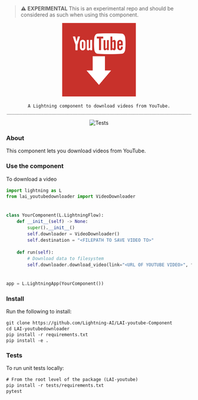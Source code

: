 > :warning: **EXPERIMENTAL** This is an experimental repo and should be considered as such when using this component.


<!---:lai-name: BigQuery--->

<div align="center">
<img src="static/youtube-downloader-icon.jpeg" width="200px">

```
A Lightning component to download videos from YouTube.
______________________________________________________________________
```

![Tests](https://github.com/PyTorchLightning/LAI-bigquery/actions/workflows/ci-testing.yml/badge.svg)

</div>

### About

This component lets you download videos from YouTube.

### Use the component

To download a video

```python
import lightning as L
from lai_youtubedownloader import VideoDownloader


class YourComponent(L.LightningFlow):
    def __init__(self) -> None:
        super().__init__()
        self.downloader = VideoDownloader()
        self.destination = "<FILEPATH TO SAVE VIDEO TO>"

    def run(self):
        # Download data to filesystem
        self.downloader.download_video(link="<URL OF YOUTUBE VIDEO>", filename=self.destination)


app = L.LightningApp(YourComponent())
```

### Install

Run the following to install:

```shell
git clone https://github.com/Lightning-AI/LAI-youtube-Component
cd LAI-youtubedownloader
pip install -r requirements.txt
pip install -e .
```

### Tests

To run unit tests locally:

```shell
# From the root level of the package (LAI-youtube)
pip install -r tests/requirements.txt
pytest
```
